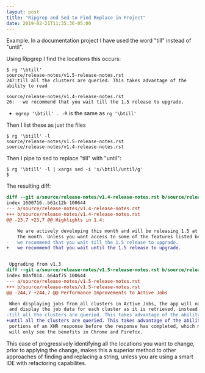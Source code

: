 ```yaml
---
layout: post
title: "Ripgrep and Sed to Find Replace in Project"
date: 2019-02-21T11:35:36-05:00
---
```


Example. In a documentation project I have used the word "till" instead of "until".

Using Ripgrep I find the locations this occurs:

```
$ rg '\btill'
source/release-notes/v1.5-release-notes.rst
247:till all the clusters are queried. This takes advantage of the ability to read

source/release-notes/v1.4-release-notes.rst
26:   we recommend that you wait till the 1.5 release to upgrade.
```

* `egrep '\btill' . -R` is the same as `rg '\btill'`

Then I list these as just the files

```
$ rg '\btill' -l
source/release-notes/v1.5-release-notes.rst
source/release-notes/v1.4-release-notes.rst
```

Then I pipe to sed to replace "till" with "until":

```
$ rg '\btill' -l | xargs sed -i 's/\btill/until/g'
$
```

The resulting diff:

```diff
diff --git a/source/release-notes/v1.4-release-notes.rst b/source/release-notes/v1.4-release-notes.rst
index 1600716..b61c12b 100644
--- a/source/release-notes/v1.4-release-notes.rst
+++ b/source/release-notes/v1.4-release-notes.rst
@@ -23,7 +23,7 @@ Highlights in 1.4:

    We are actively developing this month and will be releasing 1.5 at the end of
    the month. Unless you want access to some of the features listed below now,
-   we recommend that you wait till the 1.5 release to upgrade.
+   we recommend that you wait until the 1.5 release to upgrade.


 Upgrading from v1.3
diff --git a/source/release-notes/v1.5-release-notes.rst b/source/release-notes/v1.5-release-notes.rst
index 80af014..664af75 100644
--- a/source/release-notes/v1.5-release-notes.rst
+++ b/source/release-notes/v1.5-release-notes.rst
@@ -244,7 +244,7 @@ Performance Improvements to Active Jobs

 When displaying jobs from all clusters in Active Jobs, the app will now stream
 and display the job data for each cluster as it is retrieved, instead of waiting
-till all the clusters are queried. This takes advantage of the ability to read
+until all the clusters are queried. This takes advantage of the ability to read
 portions of an XHR response before the response has completed, which means you
 will only see the benefits in Chrome and Firefox.
```

This ease of progressively identifying all the locations you want to change,
prior to applying the change, makes this a superior method to other approaches
of finding and replacing a string, unless you are using a smart IDE with
refactoring capabilites.
